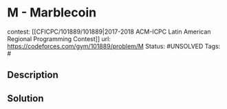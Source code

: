 # M - Marblecoin

contest: [[CFICPC/101889/101889|2017-2018 ACM-ICPC Latin American Regional Programming Contest]]
url: https://codeforces.com/gym/101889/problem/M
Status: #UNSOLVED
Tags: #

## Description

## Solution

